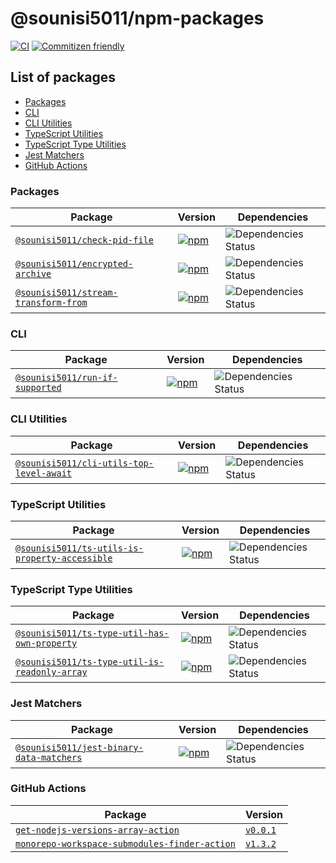 # @sounisi5011/npm-packages

[![CI](https://github.com/sounisi5011/npm-packages/actions/workflows/ci.yaml/badge.svg)](https://github.com/sounisi5011/npm-packages/actions/workflows/ci.yaml)
[![Commitizen friendly](https://img.shields.io/badge/commitizen-friendly-brightgreen.svg)](http://commitizen.github.io/cz-cli/)

## List of packages

- [Packages](#packages)
- [CLI](#cli)
- [CLI Utilities](#cli-utilities)
- [TypeScript Utilities](#typescript-utilities)
- [TypeScript Type Utilities](#typescript-type-utilities)
- [Jest Matchers](#jest-matchers)
- [GitHub Actions](#github-actions)

### Packages

| Package | Version | Dependencies |
|-|-|-|
| [`@sounisi5011/check-pid-file`](./packages/check-pid-file) | [![npm](https://img.shields.io/npm/v/@sounisi5011/check-pid-file.svg)](https://www.npmjs.com/package/@sounisi5011/check-pid-file) | ![Dependencies Status](https://img.shields.io/librariesio/release/npm/@sounisi5011/check-pid-file) |
| [`@sounisi5011/encrypted-archive`](./packages/encrypted-archive) | [![npm](https://img.shields.io/npm/v/@sounisi5011/encrypted-archive.svg)](https://www.npmjs.com/package/@sounisi5011/encrypted-archive) | ![Dependencies Status](https://img.shields.io/librariesio/release/npm/@sounisi5011/encrypted-archive) |
| [`@sounisi5011/stream-transform-from`](./packages/stream-transform-from) | [![npm](https://img.shields.io/npm/v/@sounisi5011/stream-transform-from.svg)](https://www.npmjs.com/package/@sounisi5011/stream-transform-from) | ![Dependencies Status](https://img.shields.io/librariesio/release/npm/@sounisi5011/stream-transform-from) |

### CLI

| Package | Version | Dependencies |
|-|-|-|
| [`@sounisi5011/run-if-supported`](./packages/cli/run-if-supported) | [![npm](https://img.shields.io/npm/v/@sounisi5011/run-if-supported.svg)](https://www.npmjs.com/package/@sounisi5011/run-if-supported) | ![Dependencies Status](https://img.shields.io/librariesio/release/npm/@sounisi5011/run-if-supported) |

### CLI Utilities

| Package | Version | Dependencies |
|-|-|-|
| [`@sounisi5011/cli-utils-top-level-await`](./packages/cli-utils/top-level-await-cli) | [![npm](https://img.shields.io/npm/v/@sounisi5011/cli-utils-top-level-await.svg)](https://www.npmjs.com/package/@sounisi5011/cli-utils-top-level-await) | ![Dependencies Status](https://img.shields.io/librariesio/release/npm/@sounisi5011/cli-utils-top-level-await) |

### TypeScript Utilities

| Package | Version | Dependencies |
|-|-|-|
| [`@sounisi5011/ts-utils-is-property-accessible`](./packages/ts-utils/is-property-accessible) | [![npm](https://img.shields.io/npm/v/@sounisi5011/ts-utils-is-property-accessible.svg)](https://www.npmjs.com/package/@sounisi5011/ts-utils-is-property-accessible) | ![Dependencies Status](https://img.shields.io/librariesio/release/npm/@sounisi5011/ts-utils-is-property-accessible) |

### TypeScript Type Utilities

| Package | Version | Dependencies |
|-|-|-|
| [`@sounisi5011/ts-type-util-has-own-property`](./packages/ts-type-utils/has-own-property) | [![npm](https://img.shields.io/npm/v/@sounisi5011/ts-type-util-has-own-property.svg)](https://www.npmjs.com/package/@sounisi5011/ts-type-util-has-own-property) | ![Dependencies Status](https://img.shields.io/librariesio/release/npm/@sounisi5011/ts-type-util-has-own-property) |
| [`@sounisi5011/ts-type-util-is-readonly-array`](./packages/ts-type-utils/is-readonly-array) | [![npm](https://img.shields.io/npm/v/@sounisi5011/ts-type-util-is-readonly-array.svg)](https://www.npmjs.com/package/@sounisi5011/ts-type-util-is-readonly-array) | ![Dependencies Status](https://img.shields.io/librariesio/release/npm/@sounisi5011/ts-type-util-is-readonly-array) |

### Jest Matchers

| Package | Version | Dependencies |
|-|-|-|
| [`@sounisi5011/jest-binary-data-matchers`](./packages/jest-matchers/binary-data) | [![npm](https://img.shields.io/npm/v/@sounisi5011/jest-binary-data-matchers.svg)](https://www.npmjs.com/package/@sounisi5011/jest-binary-data-matchers) | ![Dependencies Status](https://img.shields.io/librariesio/release/npm/@sounisi5011/jest-binary-data-matchers) |

### GitHub Actions

| Package | Version |
|-|-|
| [`get-nodejs-versions-array-action`](./actions/get-nodejs-versions-array) | [`v0.0.1`](https://github.com/sounisi5011/npm-packages/tree/get-nodejs-versions-array-action-v0.0.1/actions/get-nodejs-versions-array) |
| [`monorepo-workspace-submodules-finder-action`](./actions/monorepo-workspace-submodules-finder) | [`v1.3.2`](https://github.com/sounisi5011/npm-packages/tree/monorepo-workspace-submodules-finder-action-v1.3.2/actions/monorepo-workspace-submodules-finder) |
